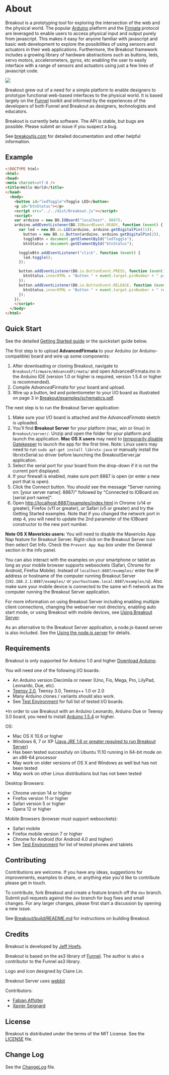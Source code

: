 About
===

Breakout is a prototyping tool for exploring the intersection of the web and the physical world. The popular [Arduino](http://arduino.cc) platform and the [Firmata](http://firmata.org) protocol are leveraged to enable users to access physical input and output purely from javascript. This makes it easy for anyone familiar with javascript and basic web development to explore the possibilities of using sensors and actuators in their web applications. Furthermore, the Breakout framework includes a growing library of hardware abstractions such as buttons, leds, servo motors, accelerometers, gyros, etc enabling the user to easily interface with a range of sensors and actuators using just a few lines of javascript code.

![](http://breakoutjs.com/wp-content/uploads/2012/02/how_breakout_works.png)

Breakout grew out of a need for a simple platform to enable designers to prototype functional web-based interfaces to the physical world. It is based largely on the [Funnel](http://funnel.cc) toolkit and informed by the experiences of the developers of both Funnel and Breakout as designers, technologists and educators.

Breakout is currently beta software. The API is stable, but bugs are possible. Please submit an issue if you suspect a bug.

See [breakoutjs.com](http://breakoutjs.com) for detailed documentation and other helpful information.

Example
---

```html
<!DOCTYPE html>
<html>
<head>
<meta charset=utf-8 />
<title>Hello World</title>
</head>
  <body>
    <button id="ledToggle">Toggle LED</button>
    <p id="btnStatus"></p>
    <script src="../../dist/Breakout.js"></script>
    <script>
    var arduino = new BO.IOBoard("localhost", 8887);
    arduino.addEventListener(BO.IOBoardEvent.READY, function (event) {
      var led = new BO.io.LED(arduino, arduino.getDigitalPin(11)),
        button = new BO.io.Button(arduino, arduino.getDigitalPin(2)),
        toggleBtn = document.getElementById("ledToggle"),
        btnStatus = document.getElementById("btnStatus");

      toggleBtn.addEventListener("click", function (event) {
        led.toggle();
      });

      button.addEventListener(BO.io.ButtonEvent.PRESS, function (event) {
        btnStatus.innerHTML = "Button " + event.target.pinNumber + " pressed";
      });
      button.addEventListener(BO.io.ButtonEvent.RELEASE, function (event) {
        btnStatus.innerHTML = "Button " + event.target.pinNumber + " released";
      });
    });
    </script>
  </body>
</html>
```

Quick Start
---

See the detailed [Getting Started guide](http://breakoutjs.com/getting-started/) or the quickstart guide below.

The first step is to upload **AdvancedFirmata** to your Arduino (or Arduino-compatible) board and wire up some components:

1. After downloading or cloning Breakout, navigate to `Breakout/firmware/AdvancedFirmata/` and open AdvancedFirmata.ino in the Arduino IDE (version 1.0 or higher is required, version 1.5.4 or higher is recommended).
2. Compile *AdvancedFirmata* for your board and upload.
3. Wire up a button, led and potentiometer to your I/O board as illustrated on page 3 in [Breakout/examples/schematics.pdf](http://breakoutjs.com/examples/schematics.pdf).

The next step is to run the Breakout Server application:

1. Make sure your I/O board is attached and the *AdvancedFirmata* sketch is uploaded.
2. You'll find **Breakout Server** for your platform (mac, win or linux) in `Breakout/server/`. Unzip and open the folder for your platform and launch the application. **Mac OS X users** may need to [temporarily disable Gatekeeper](https://answers.uchicago.edu/page.php?id=25481) to launch the app for the first time. Note: Linux users may need to run ```sudo apt-get install librxtx-java``` or manually install the librxtxSerial.so driver before launching the BreakoutServer.jar application.
3. Select the serial port for your board from the drop-down if it is not the current port displayed.
4. If your firewall is enabled, make sure port 8887 is open (or enter a new port that is open).
5. Click the Connect button. You should see the message "Server running on: [your server name]: 8887/" followed by "Connected to IOBoard on: [serial port name]".
6. Open [http://localhost:8887/examples/index.html](http://localhost:8887/examples/index.html) in Chrome (v14 or greater), Firefox (v11 or greater), or Safari (v5 or greater) and try the Getting Started examples. Note that if you changed the network port in step 4, you will need to update the 2nd parameter of the IOBoard constructor to the new port number.

**Note OS X Mavericks users:** You will need to disable the Mavericks App Nap feature for Breakout Server. Right-click on the Breakout Server icon then select Get Info. Check the `Prevent App Nap` box under the General section in the info panel.

You can also interact with the examples on your smartphone or tablet as long as your mobile browser supports websockets (Safari, Chrome for Android, Firefox Mobile). Instead of `localhost:8887/examples/` enter the IP address or hostname of the computer running Breakout Server (`192.168.2.1:8887/examples/` or `yourhostname.local:8887/examples/`u). Also make sure your mobile device is connected to the same wi-fi network as the computer running the Breakout Server application.

For more information on using Breakout Server including enabling multiple client connections, changing the webserver root directory, enabling auto start mode, or using Breakout with mobile devices, see [Using Breakout Server](http://breakoutjs.com/using-breakout-server/).

As an alternative to the Breakout Server application, a node.js-based server is also included. See the [Using the node.js server](https://github.com/soundanalogous/Breakout/wiki/Using-the-node.js-server) for details.


Requirements
---

Breakout is only supported for Arduino 1.0 and higher [Download Arduino](http://arduino.cc/en/Main/Software).

You will need one of the following I/O boards:

- An Arduino version Diecimila or newer (Uno, Fio, Mega, Pro, LilyPad, Leonardo, Due, etc).
- [Teensy 2.0](http://www.pjrc.com/teensy/), Teensy 3.0, Teensy++ 1.0 or 2.0
- Many Arduino clones / variants should also work.
- See [Test Environment](https://github.com/soundanalogous/Breakout/wiki/Test-Environment) for full list of tested I/O boards.

*In order to use Breakout with an Arduino Leonardo, Arduino Due or Teensy 3.0 board, you need to install [Arduino 1.5.4](http://arduino.cc/en/Main/Software) or higher.

OS:

- Mac OS X 10.6 or higher
- Windows 8, 7 or XP ([Java JRE 1.6 or greater required to run Breakout Server](http://www.java.com/en/download/index.jsp))
- Has been tested successfuly on Ubuntu 11.10 running in 64-bit mode on an x86-64 processor
- May work on older versions of OS X and Windows as well but has not been tested
- May work on other Linux distributions but has not been tested

Desktop Browsers:

- Chrome version 14 or higher
- Firefox version 11 or higher
- Safari version 5 or higher
- Opera 12 or higher

Mobile Browsers (browser must support websockets):

- Safari mobile
- Firefox mobile version 7 or higher
- Chrome for Android (for Android 4.0 and higher)
- See [Test Environment](https://github.com/soundanalogous/Breakout/wiki/Test-Environment) for list of tested phones and tablets

Contributing
---
Contributions are welcome. If you have any ideas, suggestions for improvements,
examples to share, or anything else you'd like to contribute please get in touch.

To contribute, fork Breakout and create a feature branch off the `dev` branch.
Submit pull requests against the `dev` branch for bug fixes and small changes. For any
larger changes, please first start a discussion by opening a new issue.

See [Breakout/build/README.md](https://github.com/soundanalogous/Breakout/blob/master/build/README.md) for instructions on building Breakout.


Credits
---
Breakout is developed by [Jeff Hoefs](http://jeffhoefs.com).

Breakout is based on the as3 library of [Funnel](http://funnel.cc).
The author is also a contributor to the Funnel as3 library.

Logo and icon designed by Claire Lin.

Breakout Server uses [webbit](https://github.com/webbit/webbit)

Contributors:

- [Fabian Affolter](https://github.com/fabaff)
- [Xavier Seignard](https://github.com/xseignard)

License
---
Breakout is distributed under the terms of the MIT License. See the [LICENSE](https://raw.github.com/soundanalogous/Breakout/master/LICENSE) file.

Change Log
---
See the [ChangeLog](https://github.com/soundanalogous/Breakout/blob/master/ChangeLog) file.
